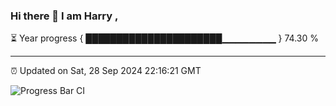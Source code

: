 ### Hi there 👋 I am Harry , 

⏳ Year progress { ██████████████████████▁▁▁▁▁▁▁▁ } 74.30 %

---

⏰ Updated on Sat, 28 Sep 2024 22:16:21 GMT

![Progress Bar CI](https://github.com/duykhang68/duykhang68/workflows/Progress%20Bar%20CI/badge.svg)
